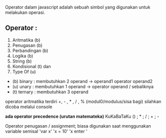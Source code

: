 Operator dalam javascript adalah sebuah simbol yang digunakan untuk melakukan operasi. 
## Operator :
1. Aritmatika (b)
2. Penugasan (b)
3. Perbandingan (b)
4. Logika (b)
5. String (b)
6. Kondisional (t) dan 
7. Type Of (u)

- (b) binary : membutuhkan 2 operand -> operand1 operator operand2
- (u) unary : membutuhkan 1 operand -> operator operand / sebaliknya
- (t) ternary : membutuhkan 3 operand

operator aritmatika terdiri +, - , * , / , % (modul0/modulus/sisa bagi)
silahkan dicoba melalui console

**ada operator precedence (urutan matemateka)**
KuKaBaTaKu
() ; * ; / ; + ; -

Operator penugasan / assignment; biasa digunakan saat menggunakan variable
semisal 
'var x'
'x = 10'
'x enter '

